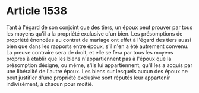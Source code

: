 # Article 1538

Tant à l'égard de son conjoint que des tiers, un époux peut prouver par tous les moyens qu'il a la propriété exclusive d'un bien.   Les présomptions de propriété énoncées au contrat de mariage ont effet à l'égard des tiers aussi bien que dans les rapports entre époux, s'il n'en a été autrement convenu. La preuve contraire sera de droit, et elle se fera par tous les moyens propres à établir que les biens n'appartiennent pas à l'époux que la présomption désigne, ou même, s'ils lui appartiennent, qu'il les a acquis par une libéralité de l'autre époux.   Les biens sur lesquels aucun des époux ne peut justifier d'une propriété exclusive sont réputés leur appartenir indivisément, à chacun pour moitié.